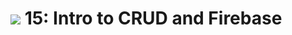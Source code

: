 # ![](https://ga-dash.s3.amazonaws.com/production/assets/logo-9f88ae6c9c3871690e33280fcf557f33.png) 15: Intro to CRUD and Firebase